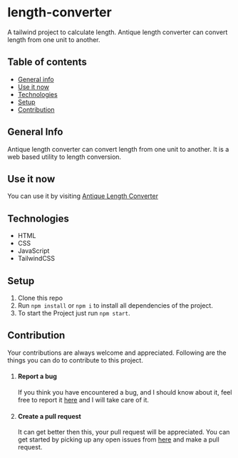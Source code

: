 # length-converter
A tailwind project to calculate length. Antique length converter can convert length from one unit to another.
## Table of contents
* [General info](#general-info)
* [Use it now](#Use-it-now)
* [Technologies](#technologies)
* [Setup](#setup)
* [Contribution](#contribution)
## General Info
Antique length converter can convert length from one unit to another. It is a web based utility to length conversion.
## Use it now
You can use it by visiting [Antique Length Converter](https://antique-length-converter.onrender.com/)
## Technologies 
* HTML
* CSS
* JavaScript
* TailwindCSS
## Setup
1. Clone this repo
2. Run ```npm install``` or ```npm i``` to install all dependencies of the project.
6. To start the Project just run ```npm start```.
## Contribution
Your contributions are always welcome and appreciated. Following are the things you can do to contribute to this project.
1. #### Report a bug
   If you think you have encountered a bug, and I should know about it, feel free to report it [here](https://github.com/EasyCodingWithArvind/antique-length-converter/issues) and I will take care of it.
2. #### Create a pull request
   It can get better then this, your pull request will be appreciated. You can get started by picking up any open issues from [here](https://github.com/EasyCodingWithArvind/antique-length-converter/issues) and make a pull request.



